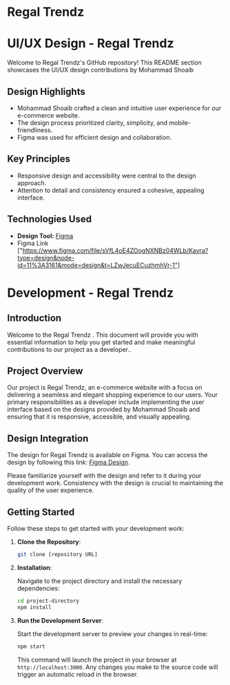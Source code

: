 # Regal Trendz

# UI/UX Design - Regal Trendz 

Welcome to Regal Trendz's GitHub repository! 
This README  section showcases the UI/UX design contributions by Mohammad Shoaib

## Design Highlights

-  Mohammad Shoaib crafted a clean and intuitive user experience for our e-commerce website.
- The design process prioritized clarity, simplicity, and mobile-friendliness.
- Figma was used for efficient design and collaboration.

## Key Principles

- Responsive design and accessibility were central to the design approach.
- Attention to detail and consistency ensured a cohesive, appealing interface.

## Technologies Used

- **Design Tool:** [Figma](https://www.figma.com/)
- Figma Link ["https://www.figma.com/file/sVfL4oE4ZOogNXNBz04WLb/Kayra?type=design&node-id=11%3A3161&mode=design&t=LZwJecuECuzhmhVr-1"]

# Development - Regal Trendz 

## Introduction

Welcome to the Regal Trendz . This document will provide you with essential information to help you get started and make meaningful contributions to our project as a  developer..

## Project Overview

Our project is Regal Trendz, an e-commerce website with a focus on delivering a seamless and elegant shopping experience to our users. Your primary responsibilities as a developer include implementing the user interface based on the designs provided by Mohammad Shoaib and ensuring that it is responsive, accessible, and visually appealing.

## Design Integration

The design for Regal Trendz is available on Figma. You can access the design by following this link: [Figma Design](https://www.figma.com/file/sVfL4oE4ZOogNXNBz04WLb/Kayra?type=design&node-id=11%3A3161&mode=design&t=LZwJecuECuzhmhVr-1).

Please familiarize yourself with the design and refer to it during your development work. Consistency with the design is crucial to maintaining the quality of the user experience.

## Getting Started

Follow these steps to get started with your development work:

1. **Clone the Repository**:

   ```bash
   git clone [repository URL]
   ```

2. **Installation**:

   Navigate to the project directory and install the necessary dependencies:

   ```bash
   cd project-directory
   npm install
   ```

3. **Run the Development Server**:

   Start the development server to preview your changes in real-time:

   ```bash
   npm start
   ```

   This command will launch the project in your browser at `http://localhost:3000`. Any changes you make to the source code will trigger an automatic reload in the browser.



